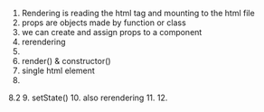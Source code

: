 1. Rendering is reading the html tag and mounting to the html file
2. props are objects made by function or class
3. we can create and assign props to a component
4. rerendering
5. 
6. render() & constructor()
7. single html element
8.
8.2
9. setState()
10. also rerendering
11.
12.
